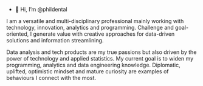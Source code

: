 - 👋 Hi, I’m @phildental

I am a versatile and multi-disciplinary professional mainly working with technology, innovation, analytics and programming. 
Challenge and goal-oriented, I generate value with creative approaches for data-driven solutions and information streamlining. 

Data analysis and tech products are my true passions but also driven by the power of technology and applied statistics. My current goal is to widen my programming, analytics and data engineering knowledge. Diplomatic, uplifted, optimistic mindset and mature curiosity are examples of behaviours I connect with the most.
